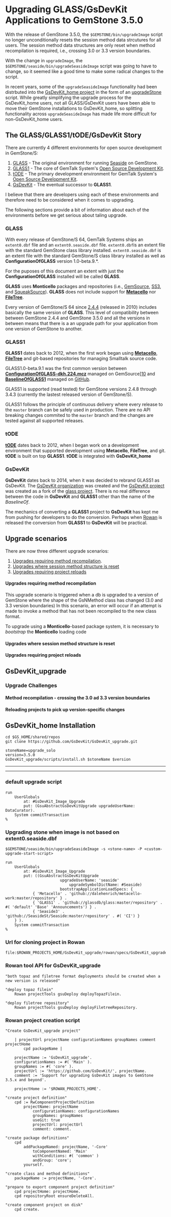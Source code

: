 # Upgrading GLASS/GsDevKit Applications to GemStone 3.5.0
With the release of GemStone 3.5.0, the `$GEMSTONE/bin/upgradeImage` script
no longer unconditionally resets the session method data strcutures for all 
users.
The session method data structures are only reset when method recompilation is
required, i.e., crossing 3.0 or 3.3 version boundaries.

With the change in `upgradeImage`, the 
`$GEMSTONE/seaside/bin/upgradeSeasideImage` script was going to have to change,
so it seemed like a good time to make some radical changes to the script.

In recent years, some of the `upgradeSeasideImage` functionality had been 
distrbuted into the [GsDevKit_home project][1] in the form of an 
[upgradeStone][2] script. 
While greatly simplifying the upgrade process for the GsDevKit_home users, not
all GLASS/GsDevKit users have been able to move their GemStone installations
to GsDevKit_home, so splitting functionality across `upgradeSeasideImage` has
made life more difficult for non-GsDevKit_home users.


## The GLASS/GLASS1/tODE/GsDevKit Story
There are currently 4 different environments for open source development in 
GemStone/S:
1. [GLASS](#glass) - The original environment for running [Seaside][17] on GemStone.
2. [GLASS1](#glass1) - The core of GemTalk System's [Open Source Development Kit][18].
3. [tODE](#tODE) - The primary development environment for GemTalk System's [Open Source Development Kit][18].
4. [GsDevKit](#gsdevkit) - The eventual successor to **GLASS1**.

I believe that there are developers using each of these environments and 
therefore need to be considered when it comes to upgrading.

The following sections provide a bit of information about each of the 
environments before we get serious about taling upgrade.

### GLASS
With every release of GemStone/S 64, GemTalk Systems ships an `extent0.dbf`
file and an `extent0.seaside.dbf` file.
`extent0.dbf`is an extent file with the standard GemStone class library
installed.
`extent0.seaside.dbf` is an extent file with the standard GemStone/S class
library installed as well as **ConfigurationOfGLASS** version 1.0-beta.9.\*.

For the puposes of this document an extent with just the 
**ConfigurationOfGLASS** installed will be called **GLASS**.

**GLASS** uses **Monticello** packages and repositories (i.e., [GemSource][3],
[SS3][4], and [SqueakSource][5]).
**GLASS** does not include support for **[Metacello][6]** nor
**[FileTree][7]**.

Every version of GemStone/S 64 since [2.4.4][8] (released in 2010) includes
basically the same version of **GLASS**.
This level of compatibility between between GemStone 2.4.4 and GemStone 3.5.0
and all the versions in between means that there is a an upgrade path for your
application from one version of GemStone to another. 

### GLASS1
**GLASS1** dates back to 2012, when the first work began using
**[Metacello][6]**, **[FileTree][7]** and git-based repositories for managing
Smalltalk source code.

GLASS1.0-beta.9.1 was the first common version between 
**[ConfigurationOfGLASS-dkh.224.mcz][10]** managed on GemSource][10] and 
**[BaselineOfGLASS1][9]** managed on [GitHub][11].

GLASS1 is supported (read tested) for GemStone versions 2.4.8 through 3.4.3
(currently the lastest released version of GemStone/S).

GLASS1 follows the principle of continuous delivery where every release to the
`master` branch can be safely used in production.
There are no API breaking changes commited to the `master` branch and the
changes are tested against all supported releases.

### tODE
[**tODE**][15] dates back to 2012, when I began work on a development environment that
supported development using **Metacello**, **FileTree**, and git.
**tODE** is built on top **GLASS1**.
**tODE** is integrated with **GsDevKit_home** 

### GsDevKit
**GsDevKit** dates back to 2014, when it was decided to rebrand GLASS1 as 
GsDevKit.
The [GsDevKit organization][13] was created and the [GsDevKit project][12] was
created as a fork of the [glass project][11].
There is no real difference between the code in **GsDevKit** and **GLASS1** other 
than the name of the *BaselineOf*.

The mechanics of converting a **GLASS1** project to **GsDevKit** has kept me 
from pushing for developers to do the conversion.
Perhaps when [Rowan][14] is released the conversion from **GLASS1** to 
**GsDevKit** will be practical.

## Upgrade scenarios
There are now three different upgrade scenarios:
1. [Upgrades requiring method recompilation](#upgrades-requiring-method-recompilation).
2. [Upgrades where session method structure is reset](#upgrades-where-session-method-structure-is-reset)
3. [Upgrades requiring project reloads](#upgrades-requiring-project-reloads)
#### Upgrades requiring method recompilation
This upgrade scenario is triggered when a db is upgraded to a version of
GemStone where the shape of the GsNMethod class has changed (3.0 and 3.3 version boundaries)
In this scenario, an error will occur if an attempt is made to invoke a method
that has not been recompiled to the new class format.

To upgrade using a **Monticello**-based package system, it is necessary to *bootstrap* the **Monticello** loading code 
#### Upgrades where session method structure is reset
#### Upgrades requiring project reloads


## GsDevKit_upgrade
### Upgrade Challenges
#### Method recompilation - crossing the 3.0 ad 3.3 version boundaries
#### Reloading projects to pick up version-specific changes

## GsDevKit_home Installation
```
cd $GS_HOME/shared/repos
git clone https://github.com/GsDevKit/GsDevKit_upgrade.git

stoneName=upgrade_solo
version=3.5.0
GsDevKit_upgrade/scripts/install.sh $stoneName $version
```



-------------------------------
-------------------------------


### default upgrade script
```smalltalk
run
	UserGlobals
		at: #GsDevKit_Image_Upgrade
		put: (GsuAbstractGsDevKitUpgrade upgradeUserName: DataCurator).
	System commitTransaction
%
```
### Upgrading stone when image is not based on extent0.seaside.dbf
```
$GEMSTONE/seaside/bin/upgradeSeasideImage -s <stone-name> -P <custom-upgrade-start-script>
```

```smalltalk
run
	UserGlobals
		at: #GsDevKit_Image_Upgrade
		put: ((GsuAbstractGsDevKitUpgrade 
						upgradeUserName: 'seaside'
							upgradeSymbolDictName: #Seaside)
						bootstrapApplicationLoadSpecs: {
			{ 'Metacello' . 'github://dalehenrich/metacello-work:master/repository' } . 
			{ 'GLASS1' . 'github://glassdb/glass:master/repository' . #( 'default' 'Base' 'Announcements') } . 
			{ 'Seaside3' . 'github://SeasideSt/Seaside:master/repository' . #( 'CI') }
	} ).
	System commitTransaction
%
```

### Url for cloning project in Rowan
```
file:$ROWAN_PROJECTS_HOME/GsDevKit_upgrade/rowan/specs/GsDevKit_upgrade.ston
```
### Rowan tool API for GsDevKit_upgrade
```smalltalk
"both topaz and filetree format deployments should be created when a new version is released"

"deploy topaz filein"
	Rowan projectTools gsuDeploy deployTopazFilein.

"deploy filetree repository"
	Rowan projectTools gsuDeploy deployFiletreeRepository.
```
### Rowan project creation script
```smalltalk
"Create GsDevKit_upgrade project"

	| projectUrl projectName configurationNames groupNames comment projectHome
		cpd packageName |

	projectName := 'GsDevKit_upgrade'.
	configurationNames := #( 'Main' ).
	groupNames := #( 'core' ).
	projectUrl := 'https://github.com/GsDevKit/', projectName.
	comment := 'Support for upgrading GsDevKit images to GemStone 3.5.x and beyond'.

	projectHome := '$ROWAN_PROJECTS_HOME'.

"create project definition"
	cpd := RwComponentProjectDefinition
		projectName: projectName 
			configurationNames: configurationNames 
			groupNames: groupNames 
			useGit: true 
			projectUrl: projectUrl 
			comment: comment.

"create package definitions"
	cpd
		addPackageNamed: projectName, '-Core' 
			toComponentNamed: 'Main' 
			withConditions: #( 'common' ) 
			andGroup: 'core';
		yourself.

"create class and method definitions"
	packageName := projectName, '-Core'.

"prepare to export component project definition"
	cpd projectHome: projectHome.
	cpd repositoryRoot ensureDeleteAll.

"create component project on disk"
	cpd create.
```

[1]: https://github.com/GsDevKit/GsDevKit_home
[2]: https://github.com/GsDevKit/GsDevKit_home/blob/master/bin/upgradeStone
[3]: http://seaside.gemtalksystems.com/ss/
[4]: http://ss3.gemtalksystems.com/
[5]: http://www.squeaksource.com/
[6]: https://github.com/Metacello/metacello
[7]: https://github.com/dalehenrich/filetree
[8]: https://gemtalksystems.com/products/gs64/versions24x/
[9]: https://github.com/glassdb/glass/tree/044b42d4601d5ca3789ade45c7a3e6bcdca9c7f9/repository
[10]: http://seaside.gemtalksystems.com/ss/MetacelloRepository.html
[11]: https://github.com/glassdb/glass
[12]: https://github.com/GsDevKit/GsDevKit
[13]: https://github.com/GsDevKit
[14]: https://github.com/GemTalk/Rowan
[15]: https://github.com/dalehenrich/tode
[16]: https://www.youtube.com/watch?feature=player_embedded&v=FGkdXwGtfd8
[17]: https://github.com/SeasideSt/Seaside
[18]: https://gemtalksystems.com/small-business/gsdevkit/
